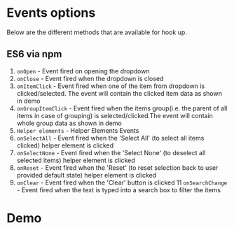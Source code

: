 # Events options

Below are the different methods that are available for hook up.

## ES6 via npm

1. `onOpen` - Event fired on opening the dropdown
2. `onClose` - Event fired when the dropdown is closed
3. `onItemClick` - Event fired when one of the item from dropdown is clicked/selected. The event will contain the clicked item data as shown in demo
4. `onGroupItemClick` - Event fired when the items group(i.e. the parent of all items in case of grouping) is selected/clicked.The event will contain whole group data as shown in demo
5. `Helper elements` - Helper Elements Events
6. `onSelectAll` - Event fired when the 'Select All' (to select all items clicked) helper element is clicked
7. `onSelectNone` - Event fired when the 'Select None' (to deselect all selected items) helper element is clicked
8. `onReset` - Event fired when the 'Reset' (to reset selection back to user provided default state) helper element is clicked
10. `onClear` - Event fired when the 'Clear' button is clicked
11 `onSearchChange` - Event fired when the text is typed into a search box to filter the items

# Demo